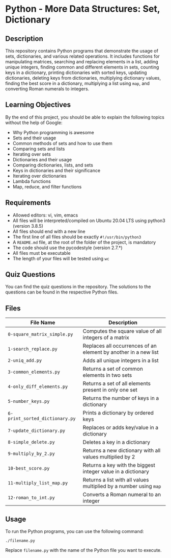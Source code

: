 # Python - More Data Structures: Set, Dictionary

## Description
This repository contains Python programs that demonstrate the usage of sets, dictionaries, and various related operations. It includes functions for manipulating matrices, searching and replacing elements in a list, adding unique integers, finding common and different elements in sets, counting keys in a dictionary, printing dictionaries with sorted keys, updating dictionaries, deleting keys from dictionaries, multiplying dictionary values, finding the best score in a dictionary, multiplying a list using `map`, and converting Roman numerals to integers.

## Learning Objectives
By the end of this project, you should be able to explain the following topics without the help of Google:

- Why Python programming is awesome
- Sets and their usage
- Common methods of sets and how to use them
- Comparing sets and lists
- Iterating over sets
- Dictionaries and their usage
- Comparing dictionaries, lists, and sets
- Keys in dictionaries and their significance
- Iterating over dictionaries
- Lambda functions
- Map, reduce, and filter functions

## Requirements
- Allowed editors: vi, vim, emacs
- All files will be interpreted/compiled on Ubuntu 20.04 LTS using python3 (version 3.8.5)
- All files should end with a new line
- The first line of all files should be exactly `#!/usr/bin/python3`
- A `README.md` file, at the root of the folder of the project, is mandatory
- The code should use the pycodestyle (version 2.7.\*)
- All files must be executable
- The length of your files will be tested using `wc`

## Quiz Questions
You can find the quiz questions in the repository. The solutions to the questions can be found in the respective Python files.

## Files
| File Name | Description |
| --- | --- |
| `0-square_matrix_simple.py` | Computes the square value of all integers of a matrix |
| `1-search_replace.py` | Replaces all occurrences of an element by another in a new list |
| `2-uniq_add.py` | Adds all unique integers in a list |
| `3-common_elements.py` | Returns a set of common elements in two sets |
| `4-only_diff_elements.py` | Returns a set of all elements present in only one set |
| `5-number_keys.py` | Returns the number of keys in a dictionary |
| `6-print_sorted_dictionary.py` | Prints a dictionary by ordered keys |
| `7-update_dictionary.py` | Replaces or adds key/value in a dictionary |
| `8-simple_delete.py` | Deletes a key in a dictionary |
| `9-multiply_by_2.py` | Returns a new dictionary with all values multiplied by 2 |
| `10-best_score.py` | Returns a key with the biggest integer value in a dictionary |
| `11-multiply_list_map.py` | Returns a list with all values multiplied by a number using `map` |
| `12-roman_to_int.py` | Converts a Roman numeral to an integer |

## Usage
To run the Python programs, you can use the following command:
```
./filename.py
```
Replace `filename.py` with the name of the Python file you want to execute.
